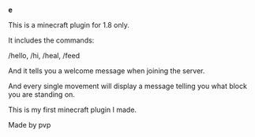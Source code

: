 **e**

This is a minecraft plugin for 1.8 only.

It includes the commands:

/hello, /hi, /heal, /feed

And it tells you a welcome message when joining the server.

And every single movement will display a message telling you what block you are standing on.

This is my first minecraft plugin I made.

Made by pvp
